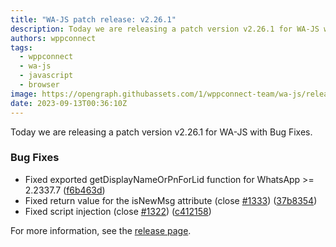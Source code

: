 ```yaml
---
title: "WA-JS patch release: v2.26.1"
description: Today we are releasing a patch version v2.26.1 for WA-JS with Bug Fixes.
authors: wppconnect
tags:
  - wppconnect
  - wa-js
  - javascript
  - browser
image: https://opengraph.githubassets.com/1/wppconnect-team/wa-js/releases/tag/v2.26.1
date: 2023-09-13T00:36:10Z
---
```


Today we are releasing a patch version v2.26.1 for WA-JS with Bug Fixes.

<!--truncate-->

### Bug Fixes

* Fixed exported getDisplayNameOrPnForLid function for WhatsApp >= 2.2337.7 ([f6b463d](https://github.com/wppconnect-team/wa-js/commit/f6b463dd5d06e56bf3f1ace40dd7dcdf54d62bca))
* Fixed return value for the isNewMsg attribute (close [#1333](https://github.com/wppconnect-team/wa-js/issues/1333)) ([37b8354](https://github.com/wppconnect-team/wa-js/commit/37b835491863a3ae4e67ce9340649330322c6577))
* Fixed script injection (close [#1322](https://github.com/wppconnect-team/wa-js/issues/1322)) ([c412158](https://github.com/wppconnect-team/wa-js/commit/c412158c3086471a67f0912b697b1c5d55d7b7d1))

For more information, see the [release page](https://github.com/wppconnect-team/wa-js/releases/tag/v2.26.1).